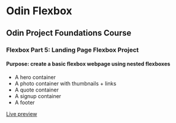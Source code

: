 # Odin Flexbox

## Odin Project Foundations Course

### Flexbox Part 5: Landing Page Flexbox Project

#### Purpose: create a basic flexbox webpage using nested flexboxes

- A hero container
- A photo container with thumbnails + links
- A quote container
- A signup container
- A footer

[Live preview](https://htmlpreview.github.io/?https://github.com/magic-codeminer/odin-flexbox/blob/main/index.html)